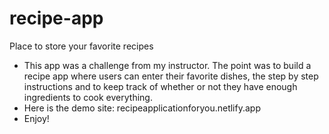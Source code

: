 # recipe-app
Place to store your favorite recipes
* This app was a challenge from my instructor. The point was to build a recipe app where users can enter their favorite dishes, the step by step instructions and to keep track of whether or not they have enough ingredients to cook everything.
* Here is the demo site: recipeapplicationforyou.netlify.app
* Enjoy!
